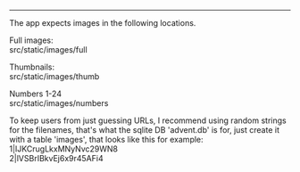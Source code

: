 ---
The app expects images in the following locations.

Full images:  
src/static/images/full

Thumbnails:  
src/static/images/thumb

Numbers 1-24  
src/static/images/numbers


To keep users from just guessing URLs, I recommend using random strings for the filenames, that's what the sqlite DB 'advent.db' is for, just create it with a table 'images', that looks like this for example:  
1|IJKCrugLkxMNyNvc29WN8  
2|lVSBrIBkvEj6x9r45AFi4

